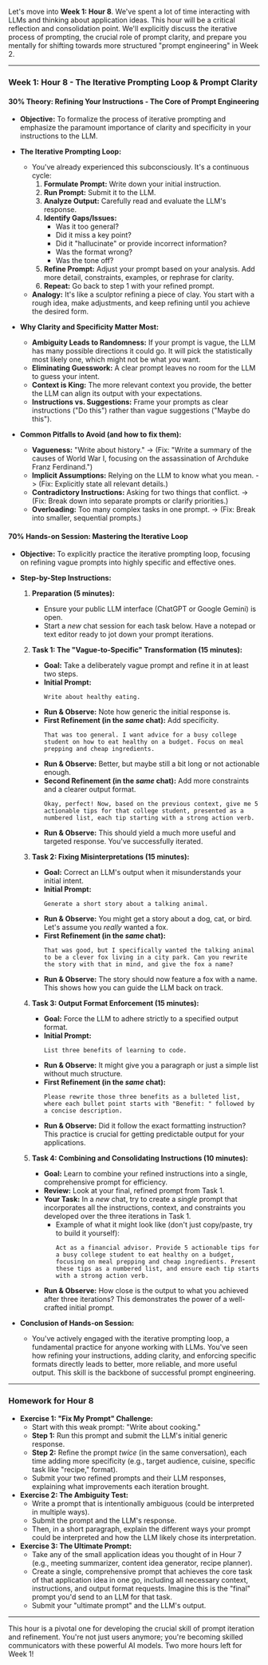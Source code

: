 Let's move into **Week 1: Hour 8**. We've spent a lot of time interacting with LLMs and thinking about application ideas. This hour will be a critical reflection and consolidation point. We'll explicitly discuss the iterative process of prompting, the crucial role of prompt clarity, and prepare you mentally for shifting towards more structured "prompt engineering" in Week 2.

-----

### **Week 1: Hour 8 - The Iterative Prompting Loop & Prompt Clarity**

#### **30% Theory: Refining Your Instructions - The Core of Prompt Engineering**

  * **Objective:** To formalize the process of iterative prompting and emphasize the paramount importance of clarity and specificity in your instructions to the LLM.

  * **The Iterative Prompting Loop:**

      * You've already experienced this subconsciously. It's a continuous cycle:
        1.  **Formulate Prompt:** Write down your initial instruction.
        2.  **Run Prompt:** Submit it to the LLM.
        3.  **Analyze Output:** Carefully read and evaluate the LLM's response.
        4.  **Identify Gaps/Issues:**
              * Was it too general?
              * Did it miss a key point?
              * Did it "hallucinate" or provide incorrect information?
              * Was the format wrong?
              * Was the tone off?
        5.  **Refine Prompt:** Adjust your prompt based on your analysis. Add more detail, constraints, examples, or rephrase for clarity.
        6.  **Repeat:** Go back to step 1 with your refined prompt.
      * **Analogy:** It's like a sculptor refining a piece of clay. You start with a rough idea, make adjustments, and keep refining until you achieve the desired form.

  * **Why Clarity and Specificity Matter Most:**

      * **Ambiguity Leads to Randomness:** If your prompt is vague, the LLM has many possible directions it could go. It will pick the statistically most likely one, which might not be what *you* want.
      * **Eliminating Guesswork:** A clear prompt leaves no room for the LLM to guess your intent.
      * **Context is King:** The more relevant context you provide, the better the LLM can align its output with your expectations.
      * **Instructions vs. Suggestions:** Frame your prompts as clear instructions ("Do this") rather than vague suggestions ("Maybe do this").

  * **Common Pitfalls to Avoid (and how to fix them):**

      * **Vagueness:** "Write about history." -\> (Fix: "Write a summary of the causes of World War I, focusing on the assassination of Archduke Franz Ferdinand.")
      * **Implicit Assumptions:** Relying on the LLM to know what you mean. -\> (Fix: Explicitly state all relevant details.)
      * **Contradictory Instructions:** Asking for two things that conflict. -\> (Fix: Break down into separate prompts or clarify priorities.)
      * **Overloading:** Too many complex tasks in one prompt. -\> (Fix: Break into smaller, sequential prompts.)

#### **70% Hands-on Session: Mastering the Iterative Loop**

  * **Objective:** To explicitly practice the iterative prompting loop, focusing on refining vague prompts into highly specific and effective ones.

  * **Step-by-Step Instructions:**

    1.  **Preparation (5 minutes):**

          * Ensure your public LLM interface (ChatGPT or Google Gemini) is open.
          * Start a *new* chat session for each task below. Have a notepad or text editor ready to jot down your prompt iterations.

    2.  **Task 1: The "Vague-to-Specific" Transformation (15 minutes):**

          * **Goal:** Take a deliberately vague prompt and refine it in at least two steps.
          * **Initial Prompt:**
            ```
            Write about healthy eating.
            ```
          * **Run & Observe:** Note how generic the initial response is.
          * **First Refinement (in the *same* chat):** Add specificity.
            ```
            That was too general. I want advice for a busy college student on how to eat healthy on a budget. Focus on meal prepping and cheap ingredients.
            ```
          * **Run & Observe:** Better, but maybe still a bit long or not actionable enough.
          * **Second Refinement (in the *same* chat):** Add more constraints and a clearer output format.
            ```
            Okay, perfect! Now, based on the previous context, give me 5 actionable tips for that college student, presented as a numbered list, each tip starting with a strong action verb.
            ```
          * **Run & Observe:** This should yield a much more useful and targeted response. You've successfully iterated.

    3.  **Task 2: Fixing Misinterpretations (15 minutes):**

          * **Goal:** Correct an LLM's output when it misunderstands your initial intent.
          * **Initial Prompt:**
            ```
            Generate a short story about a talking animal.
            ```
          * **Run & Observe:** You might get a story about a dog, cat, or bird. Let's assume you *really* wanted a fox.
          * **First Refinement (in the *same* chat):**
            ```
            That was good, but I specifically wanted the talking animal to be a clever fox living in a city park. Can you rewrite the story with that in mind, and give the fox a name?
            ```
          * **Run & Observe:** The story should now feature a fox with a name. This shows how you can guide the LLM back on track.

    4.  **Task 3: Output Format Enforcement (15 minutes):**

          * **Goal:** Force the LLM to adhere strictly to a specified output format.
          * **Initial Prompt:**
            ```
            List three benefits of learning to code.
            ```
          * **Run & Observe:** It might give you a paragraph or just a simple list without much structure.
          * **First Refinement (in the *same* chat):**
            ```
            Please rewrite those three benefits as a bulleted list, where each bullet point starts with "Benefit: " followed by a concise description.
            ```
          * **Run & Observe:** Did it follow the exact formatting instruction? This practice is crucial for getting predictable output for your applications.

    5.  **Task 4: Combining and Consolidating Instructions (10 minutes):**

          * **Goal:** Learn to combine your refined instructions into a single, comprehensive prompt for efficiency.
          * **Review:** Look at your final, refined prompt from Task 1.
          * **Your Task:** In a *new* chat, try to create a *single* prompt that incorporates all the instructions, context, and constraints you developed over the three iterations in Task 1.
              * Example of what it might look like (don't just copy/paste, try to build it yourself):
                ```
                Act as a financial advisor. Provide 5 actionable tips for a busy college student to eat healthy on a budget, focusing on meal prepping and cheap ingredients. Present these tips as a numbered list, and ensure each tip starts with a strong action verb.
                ```
          * **Run & Observe:** How close is the output to what you achieved after three iterations? This demonstrates the power of a well-crafted initial prompt.

  * **Conclusion of Hands-on Session:**

      * You've actively engaged with the iterative prompting loop, a fundamental practice for anyone working with LLMs. You've seen how refining your instructions, adding clarity, and enforcing specific formats directly leads to better, more reliable, and more useful output. This skill is the backbone of successful prompt engineering.

-----

### **Homework for Hour 8**

  * **Exercise 1: "Fix My Prompt" Challenge:**
      * Start with this weak prompt: "Write about cooking."
      * **Step 1:** Run this prompt and submit the LLM's initial generic response.
      * **Step 2:** Refine the prompt *twice* (in the same conversation), each time adding more specificity (e.g., target audience, cuisine, specific task like "recipe," format).
      * Submit your two refined prompts and their LLM responses, explaining what improvements each iteration brought.
  * **Exercise 2: The Ambiguity Test:**
      * Write a prompt that is intentionally ambiguous (could be interpreted in multiple ways).
      * Submit the prompt and the LLM's response.
      * Then, in a short paragraph, explain the different ways your prompt could be interpreted and how the LLM likely chose its interpretation.
  * **Exercise 3: The Ultimate Prompt:**
      * Take any of the small application ideas you thought of in Hour 7 (e.g., meeting summarizer, content idea generator, recipe planner).
      * Create a single, comprehensive prompt that achieves the core task of that application idea in one go, including all necessary context, instructions, and output format requests. Imagine this is the "final" prompt you'd send to an LLM for that task.
      * Submit your "ultimate prompt" and the LLM's output.

-----

This hour is a pivotal one for developing the crucial skill of prompt iteration and refinement. You're not just users anymore; you're becoming skilled communicators with these powerful AI models. Two more hours left for Week 1\!